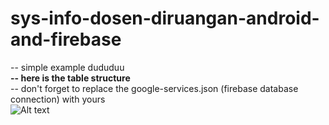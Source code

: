 # sys-info-dosen-diruangan-android-and-firebase
-- simple example dududuu<br>
<b>-- here is the table structure</b><br>
-- don't forget to replace the google-services.json (firebase database connection) with yours<br>
![Alt text](https://github.com/iqbalfirzal/sys-info-dosen-diruangan-android-and-firebase/blob/master/table.PNG?raw=true "Table")
